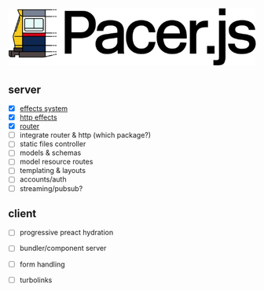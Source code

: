 <h1 align="center"><img alt="pacer.js" src="etc/logo.svg"></h1>

## server
- [x] [effects system](packages/effect)
- [x] [http effects](packages/http)
- [x] [router](packages/router)
- [ ] integrate router & http (which package?)
- [ ] static files controller
- [ ] models & schemas
- [ ] model resource routes
- [ ] templating & layouts
- [ ] accounts/auth
- [ ] streaming/pubsub?

## client
- [ ] progressive preact hydration
- [ ] bundler/component server
- [ ] form handling
- [ ] turbolinks

